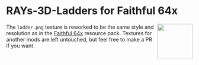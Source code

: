 # RAYs-3D-Ladders for Faithful 64x
<img align="right" src="https://github.com/BlueGradientHorizon/RAYs-3D-Ladders/assets/64575533/13f15b5e-4bb0-42e5-add4-f74b39682c30" width="96">

The `ladder.png` texture is reworked to be the same style and resolution as in the [Faithful 64x](https://modrinth.com/resourcepack/faithful-64x) resource pack.
Textures for another mods are left untouched, but feel free to make a PR if you want.
